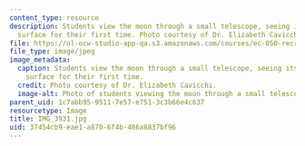 ```yaml
---
content_type: resource
description: Students view the moon through a small telescope, seeing its magnified
  surface for their first time. Photo courtesy of Dr. Elizabeth Cavicchi.
file: https://ol-ocw-studio-app-qa.s3.amazonaws.com/courses/ec-050-recreate-experiments-from-history-inform-the-future-from-the-past-galileo-january-iap-2010/37454cb9eae1a8706f4b486a8837bf96_IMG_3931.jpg
file_type: image/jpeg
image_metadata:
  caption: Students view the moon through a small telescope, seeing its magnified
    surface for their first time.
  credit: Photo courtesy of Dr. Elizabeth Cavicchi.
  image-alt: Photo of students viewing the moon through a small telescope.
parent_uid: 1c7abb95-9511-7e57-e751-3c3b66e4c637
resourcetype: Image
title: IMG_3931.jpg
uid: 37454cb9-eae1-a870-6f4b-486a8837bf96
---
```

